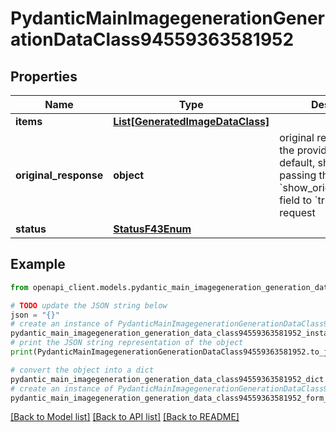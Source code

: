# PydanticMainImagegenerationGenerationDataClass94559363581952


## Properties

Name | Type | Description | Notes
------------ | ------------- | ------------- | -------------
**items** | [**List[GeneratedImageDataClass]**](GeneratedImageDataClass.md) |  | [optional] 
**original_response** | **object** | original response sent by the provider, hidden by default, show it by passing the &#x60;show_original_response&#x60; field to &#x60;true&#x60; in your request | [optional] 
**status** | [**StatusF43Enum**](StatusF43Enum.md) |  | 

## Example

```python
from openapi_client.models.pydantic_main_imagegeneration_generation_data_class94559363581952 import PydanticMainImagegenerationGenerationDataClass94559363581952

# TODO update the JSON string below
json = "{}"
# create an instance of PydanticMainImagegenerationGenerationDataClass94559363581952 from a JSON string
pydantic_main_imagegeneration_generation_data_class94559363581952_instance = PydanticMainImagegenerationGenerationDataClass94559363581952.from_json(json)
# print the JSON string representation of the object
print(PydanticMainImagegenerationGenerationDataClass94559363581952.to_json())

# convert the object into a dict
pydantic_main_imagegeneration_generation_data_class94559363581952_dict = pydantic_main_imagegeneration_generation_data_class94559363581952_instance.to_dict()
# create an instance of PydanticMainImagegenerationGenerationDataClass94559363581952 from a dict
pydantic_main_imagegeneration_generation_data_class94559363581952_form_dict = pydantic_main_imagegeneration_generation_data_class94559363581952.from_dict(pydantic_main_imagegeneration_generation_data_class94559363581952_dict)
```
[[Back to Model list]](../README.md#documentation-for-models) [[Back to API list]](../README.md#documentation-for-api-endpoints) [[Back to README]](../README.md)


